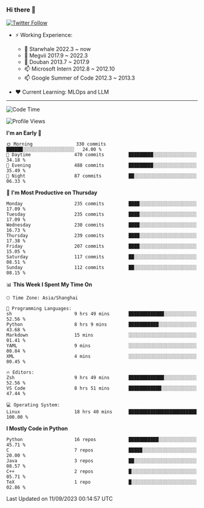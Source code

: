 ### Hi there 👋

[![Twitter Follow](https://img.shields.io/twitter/follow/tianweidut?style=social)](https://twitter.com/tianweidut)

- ⚡ Working Experience:
  - 🔭 Starwhale 2022.3 ~ now
  - 🌱 Megvii 2017.9 ~ 2022.3
  - 🌱 Douban 2013.7 ~ 2017.9
  - 📫 Microsoft Intern 2012.8 ~ 2012.10
  - 📫 Google Summer of Code 2012.3 ~ 2013.3

- ❤️ Current Learning: MLOps and LLM

---
<!--START_SECTION:waka-->
![Code Time](http://img.shields.io/badge/Code%20Time-4%2C475%20hrs%2027%20mins-blue)

![Profile Views](http://img.shields.io/badge/Profile%20Views-1-blue)

**I'm an Early 🐤** 

```text
🌞 Morning                330 commits         ██████░░░░░░░░░░░░░░░░░░░   24.00 % 
🌆 Daytime                470 commits         █████████░░░░░░░░░░░░░░░░   34.18 % 
🌃 Evening                488 commits         █████████░░░░░░░░░░░░░░░░   35.49 % 
🌙 Night                  87 commits          ██░░░░░░░░░░░░░░░░░░░░░░░   06.33 % 
```
📅 **I'm Most Productive on Thursday** 

```text
Monday                   235 commits         ████░░░░░░░░░░░░░░░░░░░░░   17.09 % 
Tuesday                  235 commits         ████░░░░░░░░░░░░░░░░░░░░░   17.09 % 
Wednesday                230 commits         ████░░░░░░░░░░░░░░░░░░░░░   16.73 % 
Thursday                 239 commits         ████░░░░░░░░░░░░░░░░░░░░░   17.38 % 
Friday                   207 commits         ████░░░░░░░░░░░░░░░░░░░░░   15.05 % 
Saturday                 117 commits         ██░░░░░░░░░░░░░░░░░░░░░░░   08.51 % 
Sunday                   112 commits         ██░░░░░░░░░░░░░░░░░░░░░░░   08.15 % 
```


📊 **This Week I Spent My Time On** 

```text
🕑︎ Time Zone: Asia/Shanghai

💬 Programming Languages: 
sh                       9 hrs 49 mins       █████████████░░░░░░░░░░░░   52.56 % 
Python                   8 hrs 9 mins        ███████████░░░░░░░░░░░░░░   43.68 % 
Markdown                 15 mins             ░░░░░░░░░░░░░░░░░░░░░░░░░   01.41 % 
YAML                     9 mins              ░░░░░░░░░░░░░░░░░░░░░░░░░   00.84 % 
XML                      4 mins              ░░░░░░░░░░░░░░░░░░░░░░░░░   00.45 % 

🔥 Editors: 
Zsh                      9 hrs 49 mins       █████████████░░░░░░░░░░░░   52.56 % 
VS Code                  8 hrs 51 mins       ████████████░░░░░░░░░░░░░   47.44 % 

💻 Operating System: 
Linux                    18 hrs 40 mins      █████████████████████████   100.00 % 
```

**I Mostly Code in Python** 

```text
Python                   16 repos            ███████████░░░░░░░░░░░░░░   45.71 % 
C                        7 repos             █████░░░░░░░░░░░░░░░░░░░░   20.00 % 
Java                     3 repos             ██░░░░░░░░░░░░░░░░░░░░░░░   08.57 % 
C++                      2 repos             █░░░░░░░░░░░░░░░░░░░░░░░░   05.71 % 
TeX                      1 repo              █░░░░░░░░░░░░░░░░░░░░░░░░   02.86 % 
```




 Last Updated on 11/09/2023 00:14:57 UTC
<!--END_SECTION:waka-->
